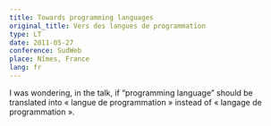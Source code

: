 ```yaml
---
title: Towards programming languages
original_title: Vers des langues de programmation
type: LT
date: 2011-05-27
conference: SudWeb
place: Nîmes, France
lang: fr
---
```


I was wondering, in the talk, if “programming language” should be translated into « langue de programmation » instead of « langage de programmation ».

